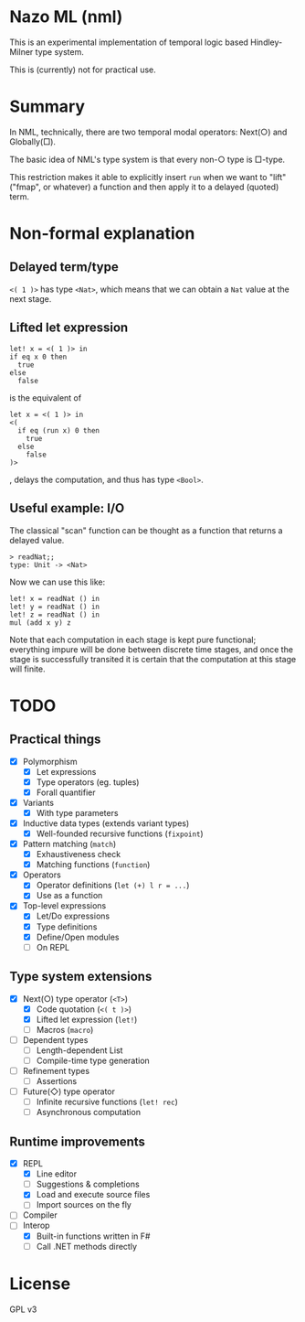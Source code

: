 Nazo ML (nml)
=============

This is an experimental implementation of temporal logic based Hindley-Milner type system.

This is (currently) not for practical use.

# Summary

In NML, technically, there are two temporal modal operators: Next(○) and Globally(□).

The basic idea of NML's type system is that every non-○ type is □-type.

This restriction makes it able to explicitly insert ```run``` when we want to "lift" ("fmap", or whatever) a function and then apply it to a delayed (quoted) term.

# Non-formal explanation

## Delayed term/type

```<( 1 )>``` has type ```<Nat>```, which means that we can obtain a ```Nat``` value at the next stage.

## Lifted let expression

```
let! x = <( 1 )> in
if eq x 0 then
  true
else
  false
```

is the equivalent of

```
let x = <( 1 )> in
<(
  if eq (run x) 0 then
    true
  else
    false
)>
```

, delays the computation, and thus has type ```<Bool>```.

## Useful example: I/O

The classical "scan" function can be thought as a function that returns a delayed value.

```
> readNat;;
type: Unit -> <Nat>
```

Now we can use this like:

```
let! x = readNat () in
let! y = readNat () in
let! z = readNat () in
mul (add x y) z
```

Note that each computation in each stage is kept pure functional; everything impure will be done between discrete time stages, and once the stage is successfully transited it is certain that the computation at this stage will finite. 

# TODO

## Practical things

- [x] Polymorphism
    - [x] Let expressions
    - [x] Type operators (eg. tuples)
    - [x] Forall quantifier
- [x] Variants
    - [x] With type parameters
- [x] Inductive data types (extends variant types)
    - [x] Well-founded recursive functions (```fixpoint```)
- [x] Pattern matching (```match```)
    - [x] Exhaustiveness check
    - [x] Matching functions (```function```)
- [x] Operators
    - [x] Operator definitions (```let (+) l r = ...```)
    - [x] Use as a function
- [x] Top-level expressions
    - [x] Let/Do expressions
    - [x] Type definitions
    - [x] Define/Open modules
    - [ ] On REPL

## Type system extensions

- [x] Next(○) type operator (``` <T> ```)
    - [x] Code quotation (```<( t )>```)
    - [x] Lifted let expression (```let!```)
    - [ ] Macros (```macro```)
- [ ] Dependent types
    - [ ] Length-dependent List
    - [ ] Compile-time type generation
- [ ] Refinement types
    - [ ] Assertions
- [ ] Future(◇) type operator
    - [ ] Infinite recursive functions (```let! rec```)
    - [ ] Asynchronous computation

## Runtime improvements
- [x] REPL
    - [x] Line editor
    - [ ] Suggestions & completions
    - [x] Load and execute source files
    - [ ] Import sources on the fly
- [ ] Compiler
- [ ] Interop
    - [x] Built-in functions written in F# 
    - [ ] Call .NET methods directly

# License

GPL v3

